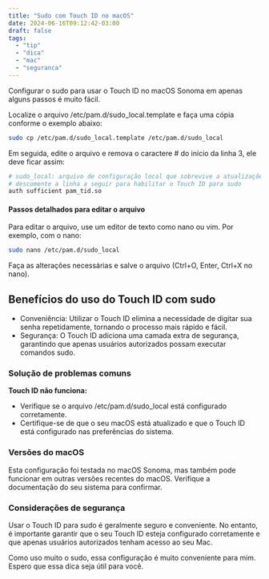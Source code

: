 ```yaml
---
title: "Sudo com Touch ID no macOS"
date: 2024-06-16T09:12:42-03:00
draft: false
tags:
  - "tip"
  - "dica"
  - "mac"
  - "seguranca"
---
```


Configurar o sudo para usar o Touch ID no macOS Sonoma em apenas alguns passos é muito fácil.

Localize o arquivo /etc/pam.d/sudo_local.template e faça uma cópia conforme o exemplo abaixo:

```bash
sudo cp /etc/pam.d/sudo_local.template /etc/pam.d/sudo_local
```

Em seguida, edite o arquivo e remova o caractere # do início da linha 3, ele deve ficar assim:

```bash
# sudo_local: arquivo de configuração local que sobrevive a atualizações do sistema e é incluído para sudo
# descomente a linha a seguir para habilitar o Touch ID para sudo
auth sufficient pam_tid.so
```

#### Passos detalhados para editar o arquivo
Para editar o arquivo, use um editor de texto como nano ou vim. Por exemplo, com o nano:

```bash
sudo nano /etc/pam.d/sudo_local
```

Faça as alterações necessárias e salve o arquivo (Ctrl+O, Enter, Ctrl+X no nano).

## Benefícios do uso do Touch ID com sudo
* Conveniência: Utilizar o Touch ID elimina a necessidade de digitar sua senha repetidamente, tornando o processo mais rápido e fácil.
* Segurança: O Touch ID adiciona uma camada extra de segurança, garantindo que apenas usuários autorizados possam executar comandos sudo.

### Solução de problemas comuns
**Touch ID não funciona:**

* Verifique se o arquivo /etc/pam.d/sudo_local está configurado corretamente.
* Certifique-se de que o seu macOS está atualizado e que o Touch ID está configurado nas preferências do sistema.

### Versões do macOS
Esta configuração foi testada no macOS Sonoma, mas também pode funcionar em outras versões recentes do macOS. Verifique a documentação do seu sistema para confirmar.

### Considerações de segurança
Usar o Touch ID para sudo é geralmente seguro e conveniente. No entanto, é importante garantir que o seu Touch ID esteja configurado corretamente e que apenas usuários autorizados tenham acesso ao seu Mac.

Como uso muito o sudo, essa configuração é muito conveniente para mim.
Espero que essa dica seja útil para você.
